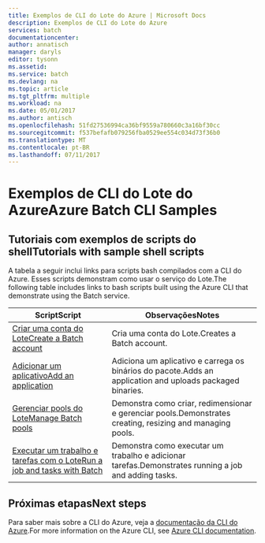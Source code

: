 ```yaml
---
title: Exemplos de CLI do Lote do Azure | Microsoft Docs
description: Exemplos de CLI do Lote do Azure
services: batch
documentationcenter: 
author: annatisch
manager: daryls
editor: tysonn
ms.assetid: 
ms.service: batch
ms.devlang: na
ms.topic: article
ms.tgt_pltfrm: multiple
ms.workload: na
ms.date: 05/01/2017
ms.author: antisch
ms.openlocfilehash: 51fd27536994ca36bf9559a780660c3a16bf30cc
ms.sourcegitcommit: f537befafb079256fba0529ee554c034d73f36b0
ms.translationtype: MT
ms.contentlocale: pt-BR
ms.lasthandoff: 07/11/2017
---
```

# <a name="azure-batch-cli-samples"></a><span data-ttu-id="9d12b-103">Exemplos de CLI do Lote do Azure</span><span class="sxs-lookup"><span data-stu-id="9d12b-103">Azure Batch CLI Samples</span></span>

## <a name="tutorials-with-sample-shell-scripts"></a><span data-ttu-id="9d12b-104">Tutoriais com exemplos de scripts do shell</span><span class="sxs-lookup"><span data-stu-id="9d12b-104">Tutorials with sample shell scripts</span></span>

<span data-ttu-id="9d12b-105">A tabela a seguir inclui links para scripts bash compilados com a CLI do Azure. Esses scripts demonstram como usar o serviço do Lote.</span><span class="sxs-lookup"><span data-stu-id="9d12b-105">The following table includes links to bash scripts built using the Azure CLI that demonstrate using the Batch service.</span></span>

| <span data-ttu-id="9d12b-106">Script</span><span class="sxs-lookup"><span data-stu-id="9d12b-106">Script</span></span> | <span data-ttu-id="9d12b-107">Observações</span><span class="sxs-lookup"><span data-stu-id="9d12b-107">Notes</span></span> |
|---|---|
| [<span data-ttu-id="9d12b-108">Criar uma conta do Lote</span><span class="sxs-lookup"><span data-stu-id="9d12b-108">Create a Batch account</span></span>](./scripts/batch-cli-sample-create-account.md) | <span data-ttu-id="9d12b-109">Cria uma conta do Lote.</span><span class="sxs-lookup"><span data-stu-id="9d12b-109">Creates a Batch account.</span></span> |
| [<span data-ttu-id="9d12b-110">Adicionar um aplicativo</span><span class="sxs-lookup"><span data-stu-id="9d12b-110">Add an application</span></span>](./scripts/batch-cli-sample-add-application.md) | <span data-ttu-id="9d12b-111">Adiciona um aplicativo e carrega os binários do pacote.</span><span class="sxs-lookup"><span data-stu-id="9d12b-111">Adds an application and uploads packaged binaries.</span></span>|
| [<span data-ttu-id="9d12b-112">Gerenciar pools do Lote</span><span class="sxs-lookup"><span data-stu-id="9d12b-112">Manage Batch pools</span></span>](./scripts/batch-cli-sample-manage-pool.md) | <span data-ttu-id="9d12b-113">Demonstra como criar, redimensionar e gerenciar pools.</span><span class="sxs-lookup"><span data-stu-id="9d12b-113">Demonstrates creating, resizing and managing pools.</span></span> |
| [<span data-ttu-id="9d12b-114">Executar um trabalho e tarefas com o Lote</span><span class="sxs-lookup"><span data-stu-id="9d12b-114">Run a job and tasks with Batch</span></span>](./scripts/batch-cli-sample-run-job.md) | <span data-ttu-id="9d12b-115">Demonstra como executar um trabalho e adicionar tarefas.</span><span class="sxs-lookup"><span data-stu-id="9d12b-115">Demonstrates running a job and adding tasks.</span></span> |

## <a name="next-steps"></a><span data-ttu-id="9d12b-116">Próximas etapas</span><span class="sxs-lookup"><span data-stu-id="9d12b-116">Next steps</span></span>

<span data-ttu-id="9d12b-117">Para saber mais sobre a CLI do Azure, veja a [documentação da CLI do Azure](https://docs.microsoft.com/cli/azure/overview).</span><span class="sxs-lookup"><span data-stu-id="9d12b-117">For more information on the Azure CLI, see [Azure CLI documentation](https://docs.microsoft.com/cli/azure/overview).</span></span>